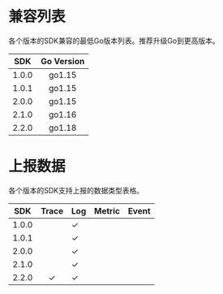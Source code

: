 # 兼容列表

各个版本的SDK兼容的最低Go版本列表。推荐升级Go到更高版本。

|  SDK  | Go Version |
|:-----:|:----------:|
| 1.0.0 |   go1.15   |
| 1.0.1 |   go1.15   |
| 2.0.0 |   go1.15   |
| 2.1.0 |   go1.16   |
| 2.2.0 |   go1.18   |

# 上报数据

各个版本的SDK支持上报的数据类型表格。

|  SDK  | Trace | Log | Metric | Event |
|:-----:|:-----:|-----|--------|-------|
| 1.0.0 |       | ✓   |||
| 1.0.1 |       | ✓   |||
| 2.0.0 |       | ✓   |||
| 2.1.0 |       | ✓   |||
| 2.2.0 |   ✓   | ✓   |||
